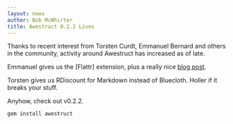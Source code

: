 ```yaml
---
layout: news
author: Bob McWhirter
title: Awestruct 0.2.2 Lives
---
```


[Flatter]: /extensions/flattr
[blog post]: http://blog.emmanuelbernard.com/2011/07/awestruct-building-dynamic-static-web-sites/
[v0.2.2]: https://rubygems.org/gems/awestruct/versions/0.2.2

Thanks to recent interest from Torsten Curdt, Emmanuel Bernard and others in the community,
activity around Awestruct has increased as of late.

Emmanuel gives us the [Flattr] extension, plus a really nice [blog post].

Torsten gives us RDiscount for Markdown instead of Bluecloth.  Holler if it breaks your stuff.

Anyhow, check out v0.2.2.

    gem install awestruct
